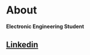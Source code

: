 # About

**Electronic Engineering Student**


## [Linkedin](https://www.linkedin.com/in/racheal-chek-551b641b9/l) 

